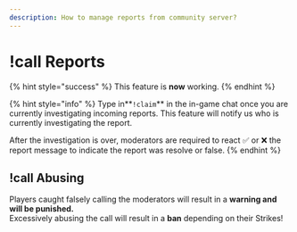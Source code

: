 ```yaml
---
description: How to manage reports from community server?
---
```


# !call Reports

{% hint style="success" %}
This feature is **now** working.
{% endhint %}

{% hint style="info" %}
 Type in**`!claim`** in the in-game chat once you are currently investigating incoming reports. This feature will notify us who is currently investigating the report.

After the investigation is over, moderators are required to react ✅ or ❌  the report message to indicate the report was resolve or false.
{% endhint %}

## !call Abusing

Players caught falsely calling the moderators will result in a **warning and will be punished.**  
Excessively abusing the call will result in a **ban** depending on their Strikes!

  





